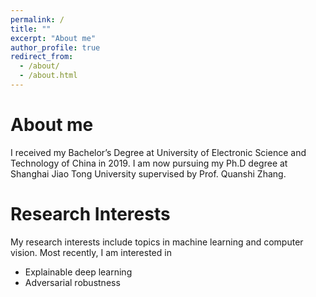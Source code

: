 ```yaml
---
permalink: /
title: ""
excerpt: "About me"
author_profile: true
redirect_from: 
  - /about/
  - /about.html
---
```


# About me
I received my Bachelor’s Degree at University of Electronic Science and Technology of China in 2019. I am now pursuing my Ph.D degree at Shanghai Jiao Tong University supervised by Prof. Quanshi Zhang.

# Research Interests
My research interests include topics in machine learning and computer vision.
Most recently, I am interested in
* Explainable deep learning
* Adversarial robustness

